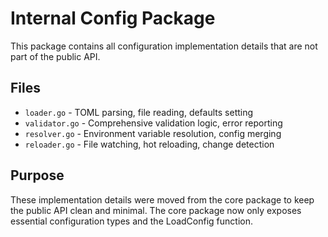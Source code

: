 # Internal Config Package

This package contains all configuration implementation details that are not part of the public API.

## Files

- `loader.go` - TOML parsing, file reading, defaults setting
- `validator.go` - Comprehensive validation logic, error reporting  
- `resolver.go` - Environment variable resolution, config merging
- `reloader.go` - File watching, hot reloading, change detection

## Purpose

These implementation details were moved from the core package to keep the public API clean and minimal. The core package now only exposes essential configuration types and the LoadConfig function.